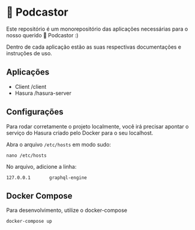 # 🦫 Podcastor

Este repositório é um monorepositório das aplicações necessárias para o nosso querido 🦫 Podcastor :)

Dentro de cada aplicação estão as suas respectivas documentações e instruções de uso.

## Aplicações

- Client /client
- Hasura /hasura-server

## Configurações

Para rodar corretamente o projeto localmente, você irá precisar apontar o serviço do Hasura criado pelo Docker para o seu localhost.

Abra o arquivo `/etc/hosts` em modo sudo:

```
nano /etc/hosts
```

No arquivo, adicione a linha:

```
127.0.0.1       graphql-engine
```

## Docker Compose

Para desenvolvimento, utilize o docker-compose

```
docker-compose up
```